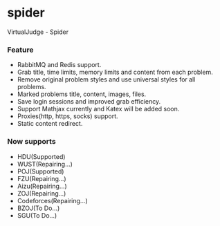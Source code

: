 # spider

VirtualJudge - Spider

### Feature

- RabbitMQ and Redis support.
- Grab title, time limits, memory limits and content from each problem.
- Remove original problem styles and use universal styles for all problems.
- Marked problems title, content, images, files.
- Save login sessions and improved grab efficiency.
- Support Mathjax currently and Katex will be added soon.
- Proxies(http, https, socks) support.
- Static content redirect.

### Now supports

- HDU(Supported)
- WUST(Repairing...)
- POJ(Supported)
- FZU(Repairing...)
- Aizu(Repairing...)
- ZOJ(Repairing...)
- Codeforces(Repairing...)
- BZOJ(To Do...)
- SGU(To Do...)

